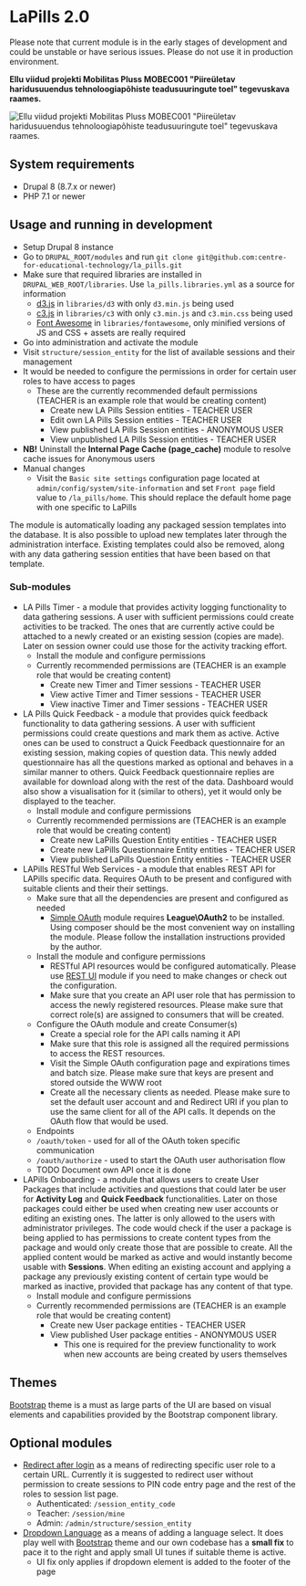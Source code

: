 # LaPills 2.0

Please note that current module is in the early stages of development and could
be unstable or have serious issues.
Please do not use it in production environment.

**Ellu viidud projekti Mobilitas Pluss MOBEC001 "Piireületav haridusuuendus tehnoloogiapõhiste teadusuuringute toel" tegevuskava raames.**

![Ellu viidud projekti Mobilitas Pluss MOBEC001 "Piireületav haridusuuendus tehnoloogiapõhiste teadusuuringute toel" tegevuskava raames.](https://github.com/centre-for-educational-technology/la_pills/blob/master/images/logo-mobilitas-and-eu.jpg "Ellu viidud projekti Mobilitas Pluss MOBEC001 \"Piireületav haridusuuendus tehnoloogiapõhiste teadusuuringute toel\" tegevuskava raames.")

## System requirements

* Drupal 8 (8.7.x or newer)
* PHP 7.1 or newer

## Usage and running in development

* Setup Drupal 8 instance
* Go to `DRUPAL_ROOT/modules` and run
`git clone git@github.com:centre-for-educational-technology/la_pills.git`
* Make sure that required libraries are installed in
`DRUPAL_WEB_ROOT/libraries`. Use `la_pills.libraries.yml` as a source for
information
  - [d3.js](https://d3js.org/) in `libraries/d3` with only `d3.min.js` being
  used
  - [c3.js](https://c3js.org/) in `libraries/c3` with only `c3.min.js` and
  `c3.min.css` being used
  - [Font Awesome](https://fontawesome.com/) in `libraries/fontawesome`, only
  minified versions of JS and CSS + assets are really required
* Go into administration and activate the module
* Visit `structure/session_entity` for the list of available sessions and their
management
* It would be needed to configure the permissions in order for certain user
roles to have access to pages
  - These are the currently recommended default permissions (TEACHER is an
    example role that would be creating content)
    - Create new LA Pills Session entities - TEACHER USER
    - Edit own LA Pills Session entities - TEACHER USER
    - View published LA Pills Session entities - ANONYMOUS USER
    - View unpublished LA Pills Session entities - TEACHER USER
* **NB!** Uninstall the **Internal Page Cache (page_cache)** module to resolve
cache issues for Anonymous users
* Manual changes
  - Visit the `Basic site settings` configuration page located at
  `admin/config/system/site-information` and set `Front page` field value to
  `/la_pills/home`. This should replace the default home page with one specific
  to LaPills

The module is automatically loading any packaged session templates into the
database. It is also possible to upload new templates later through the
administration interface. Existing templates could also be removed, along with
any data gathering session entities that have been based on that template.

### Sub-modules

* LA Pills Timer - a module that provides activity logging functionality to
data gathering sessions. A user with sufficient permissions could create
activities to be tracked. The ones that are currently active could be attached
to a newly created or an existing session (copies are made). Later on session
owner could use those for the activity tracking effort.
  - Install the module and configure permissions
  - Currently recommended permissions are (TEACHER is an example role that would
    be creating content)
    - Create new Timer and Timer sessions - TEACHER USER
    - View active Timer and Timer sessions - TEACHER USER
    - View inactive Timer and Timer sessions - TEACHER USER
* LA Pills Quick Feedback - a module that provides quick feedback functionality
to data gathering sessions. A user with sufficient permissions could create
questions and mark them as active. Active ones can be used to construct a Quick
Feedback questionnaire for an existing session, making copies of question data.
This newly added questionnaire has all the questions marked as optional and
behaves in a similar manner to others. Quick Feedback questionnaire replies are
available for download along with the rest of the data. Dashboard would also
show a visualisation for it (similar to others), yet it would only be displayed
to the teacher.
  - Install module and configure permissions
  - Currently recommended permissions are (TEACHER is an example role that would
    be creating content)
    - Create new LaPills Question Entity entities - TEACHER USER
    - Create new LaPills Questionnaire Entity entities - TEACHER USER
    - View published LaPills Question Entity entities - TEACHER USER
* LAPills RESTful Web Services - a module that enables REST API for LAPills
specific data. Requires OAuth to be present and configured with suitable clients
and their their settings.
  - Make sure that all the dependencies are present and configured as needed
    - [Simple OAuth](https://www.drupal.org/project/simple_oauth) module
    requires **League\OAuth2** to be installed. Using composer should be the
    most convenient way on installing the module. Please follow the installation
    instructions provided by the author.
  - Install the module and configure permissions
    - RESTful API resources would be configured automatically. Please use
    [REST UI](https://www.drupal.org/project/restui) module if you need to make
    changes or check out the configuration.
    - Make sure that you create an API user role that has permission to access
    the newly registered resources. Please make sure that correct role(s) are
    assigned to consumers that will be created.
  - Configure the OAuth module and create Consumer(s)
    - Create a special role for the API calls naming it API
    - Make sure that this role is assigned all the required permissions to
    access the REST resources.
    - Visit the Simple OAuth configuration page and expirations times and batch
    size. Please make sure that keys are present and stored outside the WWW root
    - Create all the necessary clients as needed. Please make sure to set the
    default user account and and Redirect URI if you plan to use the same client
    for all of the API calls. It depends on the OAuth flow that would be used.
  - Endpoints
   - `/oauth/token` - used for all of the OAuth token specific communication
   - `/oauth/authorize` - used to start the OAuth user authorisation flow
   - TODO Document own API once it is done
 * LAPills Onboarding - a module that allows users to create User Packages that
 include activities and questions that could later be user for **Activity Log**
 and **Quick Feedback** functionalities. Later on those packages could either
 be used when creating new user accounts or editing an existing ones. The latter
 is only allowed to the users with administrator privileges. The code would
 check if the user a package is being applied to has permissions to create
 content types from the package and would only create those that are possible to
 create. All the applied content would be marked as active and would instantly
 become usable with **Sessions**. When editing an existing account and applying
 a package any previously existing content of certain type would be marked as
 inactive, provided that package has any content of that type.
   - Install module and configure permissions
   - Currently recommended permissions are (TEACHER is an example role that would
     be creating content)
     - Create new User package entities - TEACHER USER
     - View published User package entities - ANONYMOUS USER
       - This one is required for the preview functionality to work when new
       accounts are being created by users themselves

## Themes

[Bootstrap](https://www.drupal.org/project/bootstrap) theme is a must as large
parts of the UI are based on visual elements and capabilities provided by the
Bootstrap component library.

## Optional modules

* [Redirect after login](https://www.drupal.org/project/redirect_after_login) as
a means of redirecting specific user role to a certain URL. Currently it is
suggested to redirect user without permission to create sessions to PIN code
entry page and the rest of the roles to session list page.
  - Authenticated: `/session_entity_code`
  - Teacher: `/session/mine`
  - Admin: `/admin/structure/session_entity`
* [Dropdown Language](https://www.drupal.org/project/dropdown_language) as a
means of adding a language select. It does play well with
[Bootstrap](https://www.drupal.org/project/bootstrap) theme and our own codebase
has a **small fix** to pace it to the right and apply small UI tunes if suitable
theme is active.
  - UI fix only applies if dropdown element is added to the footer of the page
